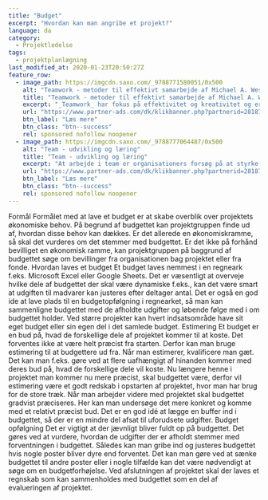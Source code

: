 ```yaml
---
title: "Budget"
excerpt: "Hvordan kan man angribe et projekt?"
language: da
category:
  - Projektledelse
tags:
  - projektplanlægning
last_modified_at: 2020-01-23T20:50:27Z
feature_row:
  - image_path: https://imgcdn.saxo.com/_9788771580051/0x500
    alt: "Teamwork - metoder til effektivt samarbejde af Michael A. West"
    title: "Teamwork - metoder til effektivt samarbejde af Michael A. West"
    excerpt: "_Teamwork_ har fokus på effektivitet og kreativitet og er for alle, der på den ene eller anden måde bruger teamwork i deres dagligdag. Bogen er fyldt med praktiske eksempler og teori, der kan hjælpe et team med at opstille mål og opnå dem."
    url: "https://www.partner-ads.com/dk/klikbanner.php?partnerid=28187&bannerid=43264&htmlurl=https://www.saxo.com/dk/teamwork_michael-a-west_haeftet_9788771580051"
    btn_label: "Læs mere"
    btn_class: "btn--success"
    rel: sponsored nofollow noopener
  - image_path: https://imgcdn.saxo.com/_9788777064487/0x500
    alt: "Team - udvikling og læring"
    title: "Team - udvikling og læring"
    excerpt: "At arbejde i team er organisationers forsøg på at styrke udvikling af faglige og personlige potentialer og kompetencer. Bogens formål er at give svar på, hvordan udvikling og læring i team kan blive en succes, fx om sporten er en passende metafor til at fremme teamudvikling og læring og forståelse af samarbejde samt om team på arbejdspladsen kan skabe nye fortællinger om medarbejdernes måde at se på samarbejde og gensidig udvikling."
    url: "https://www.partner-ads.com/dk/klikbanner.php?partnerid=28187&bannerid=43264&htmlurl=https://www.saxo.com/dk/team-udvikling-og-laering_morten-bertelsen-red-reinhard-stelter-red_haeftet_9788777064487"
    btn_label: "Læs mere"
    btn_class: "btn--success"
    rel: sponsored nofollow noopener
---
```


Formål
Formålet med at lave et budget er at skabe overblik over projektets økonomiske behov. På
begrund af budgettet kan projektgruppen finde ud af, hvordan disse behov kan dækkes. Er det
allerede en økonomiskramme, så skal det vurderes om det stemmer med budgettet. Er det ikke på
forhånd bevilliget en økonomisk ramme, kan projektgruppen på baggrund af budgettet søge om
bevillinger fra organisationen bag projektet eller fra fonde.
Hvordan laves et budget
Et budget laves nemmest i en regneark f.eks. Microsoft Excel eller Google Sheets. Det er
væsentligt at overveje hvilke dele af budgettet der skal være dynamiske f.eks., kan det være
smart at udgiften til madvarer kan justeres efter deltager antal.
Det er også en god ide at lave plads til en budgetopfølgning i regnearket, så man kan
sammenligne budgettet med de afholdte udgifter og løbende følge med i om budgettet holder. Ved
større projekter kan hvert indsatsområde have sit eget budget eller sin egen del i det samlede
budget.
Estimering
Et budget er en bud på, hvad de forskellige dele af projektet kommer til at koste. Det forventes
ikke at være helt præcist fra starten. Derfor kan man bruge estimering til at budgettere ud fra.
Når man estimerer, kvalificere man gæt. Det kan man f.eks. gøre ved at flere uafhængigt af
hinanden kommer med deres bud på, hvad de forskellige dele vil koste. Nu længere henne i
projektet man kommer nu mere præcist, skal budgettet være, derfor vil estimering være et godt
redskab i opstarten af projektet, hvor man har brug for de store træk. Når man arbejder videre
med projektet skal budgettet gradvist præciseres. Her kan man undersøge det mere konkret og
komme med et relativt præcist bud. Det er en god idé at lægge en buffer ind i budgettet, så der er
en mindre del afsat til uforudsete udgifter.
Budget opfølgning
Det er vigtigt at der jævnligt bliver fuldt op på budgettet. Det gøres ved at vurdere, hvordan de
udgifter der er afholdt stemmer med forventningen i budgettet. Således kan man gribe ind og
justeres budgettet hvis nogle poster bliver dyre end forventet. Det kan man gøre ved at sænke
budgettet til andre poster eller i nogle tilfælde kan det være nødvendigt at søge om en
budgetforhøjelse.
Ved afslutningen af projektet skal der laves et regnskab som kan sammenholdes med budgettet
som en del af evalueringen af projektet. 

